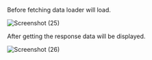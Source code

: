 
Before fetching data loader will load.

![Screenshot (25)](https://github.com/abha2510/PromptAI/assets/107466839/340bd2f1-1e33-4f3e-8b99-a03cb403cfa6)

After getting the response data will be displayed.

![Screenshot (26)](https://github.com/abha2510/PromptAI/assets/107466839/ba277eae-7026-4279-9f17-316bc8201dcf)
